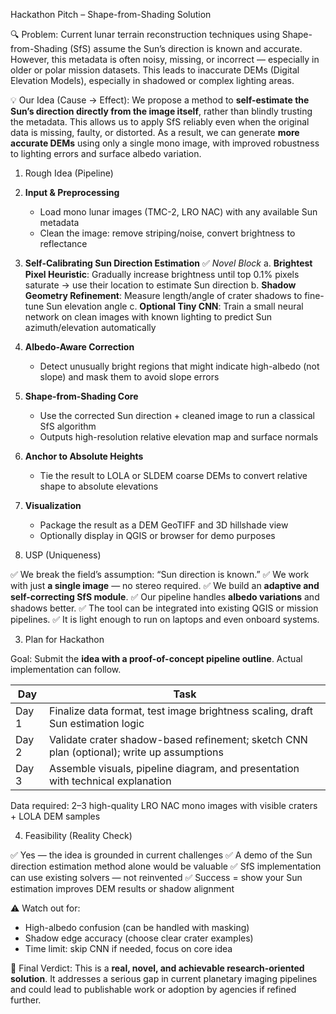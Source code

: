 
Hackathon Pitch – Shape-from-Shading Solution


🔍 Problem: 
Current lunar terrain reconstruction techniques using Shape-from-Shading (SfS) assume the Sun’s direction is known and accurate. However, this metadata is often noisy, missing, or incorrect — especially in older or polar mission datasets. This leads to inaccurate DEMs (Digital Elevation Models), especially in shadowed or complex lighting areas.

💡 Our Idea (Cause → Effect):
We propose a method to **self-estimate the Sun’s direction directly from the image itself**, rather than blindly trusting the metadata. This allows us to apply SfS reliably even when the original data is missing, faulty, or distorted. As a result, we can generate **more accurate DEMs** using only a single mono image, with improved robustness to lighting errors and surface albedo variation.


1. Rough Idea (Pipeline)

1. **Input & Preprocessing**
   - Load mono lunar images (TMC-2, LRO NAC) with any available Sun metadata
   - Clean the image: remove striping/noise, convert brightness to reflectance

2. **Self-Calibrating Sun Direction Estimation** ✅ *Novel Block*
   a. **Brightest Pixel Heuristic**: Gradually increase brightness until top 0.1% pixels saturate → use their location to estimate Sun direction
   b. **Shadow Geometry Refinement**: Measure length/angle of crater shadows to fine-tune Sun elevation angle
   c. **Optional Tiny CNN**: Train a small neural network on clean images with known lighting to predict Sun azimuth/elevation automatically

3. **Albedo-Aware Correction**
   - Detect unusually bright regions that might indicate high-albedo (not slope) and mask them to avoid slope errors

4. **Shape-from-Shading Core**
   - Use the corrected Sun direction + cleaned image to run a classical SfS algorithm
   - Outputs high-resolution relative elevation map and surface normals

5. **Anchor to Absolute Heights**
   - Tie the result to LOLA or SLDEM coarse DEMs to convert relative shape to absolute elevations

6. **Visualization**
   - Package the result as a DEM GeoTIFF and 3D hillshade view
   - Optionally display in QGIS or browser for demo purposes

2. USP (Uniqueness)

✅ We break the field’s assumption: “Sun direction is known.”
✅ We work with just **a single image** — no stereo required.
✅ We build an **adaptive and self-correcting SfS module**.
✅ Our pipeline handles **albedo variations** and shadows better.
✅ The tool can be integrated into existing QGIS or mission pipelines.
✅ It is light enough to run on laptops and even onboard systems.

3. Plan for Hackathon

Goal: Submit the **idea with a proof-of-concept pipeline outline**. Actual implementation can follow.

| Day | Task |
|-----|------|
| Day 1 | Finalize data format, test image brightness scaling, draft Sun estimation logic |
| Day 2 | Validate crater shadow-based refinement; sketch CNN plan (optional); write up assumptions |
| Day 3 | Assemble visuals, pipeline diagram, and presentation with technical explanation |

Data required: 2–3 high-quality LRO NAC mono images with visible craters + LOLA DEM samples


4. Feasibility (Reality Check)

✅ Yes — the idea is grounded in current challenges
✅ A demo of the Sun direction estimation method alone would be valuable
✅ SfS implementation can use existing solvers — not reinvented
✅ Success = show your Sun estimation improves DEM results or shadow alignment

⚠️ Watch out for:
- High-albedo confusion (can be handled with masking)
- Shadow edge accuracy (choose clear crater examples)
- Time limit: skip CNN if needed, focus on core idea

🎯 Final Verdict:
This is a **real, novel, and achievable research-oriented solution**. It addresses a serious gap in current planetary imaging pipelines and could lead to publishable work or adoption by agencies if refined further.
